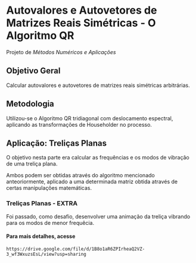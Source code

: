 # Autovalores e Autovetores de Matrizes Reais Simétricas - O Algoritmo QR
Projeto de *Métodos Numéricos e Aplicações* 

## Objetivo Geral

Calcular autovalores e autovetores de matrizes reais simétricas arbitrárias.

## Metodologia

Utilizou-se o Algoritmo QR tridiagonal com deslocamento espectral, aplicando as transformações de Householder no processo.

## Aplicação: Treliças Planas 

O objetivo nesta parte era calcular as frequências e os modos de vibração de uma treliça plana.


Ambos podem ser obtidas através do algoritmo mencionado anteoriormente, aplicado a uma determinada 
matriz obtida através de certas manipulações matemáticas.

### Treliças Planas - EXTRA

Foi passado, como desafio, desenvolver uma animação da treliça vibrando para os modos de menor frequêcia.

#### Para mais detalhes, acesse 

``https://drive.google.com/file/d/1B8o1aR6ZPIrheaQ2VZ-3_wf3WxuzsEsL/view?usp=sharing``